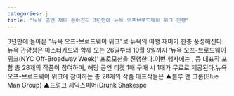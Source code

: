 ```yaml
---
categories: j
title: "뉴욕 공연 재미 쏟아진다 3년만에 뉴욕 오프브로드웨이 위크 진행"
---
```

3년만에 돌아온 "뉴욕 오프-브로드웨이 위크"로 뉴욕의 여행 재미가 한층 풍성해진다.뉴욕 관광청은 마스터카드와 함께 오는 26일부터 10월 9일까지 ‘뉴욕 오프-브로드웨이 위크(NYC Off-Broadway Week)’ 프로모션을 진행한다.이번 행사에는 ,  등 대표작 포함 총 28개의 작품이 참여하며, 해당 공연 티켓 1매 구매 시 1매가 무료로 제공된다.뉴욕 오프-브로드웨이 위크에 참여하는 총 28개의 작품 대표작들은 ▲블루 맨 그룹(Blue Man Group) ▲드렁크 셰익스피어(Drunk Shakespe